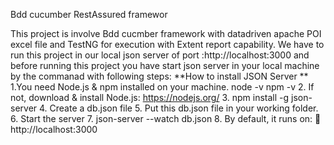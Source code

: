 Bdd cucumber RestAssured framewor

This project is involve Bdd cucmber framework with datadriven apache POI  excel file and TestNG for execution with Extent report capability.
We have to run this project in our local json server of port :http://localhost:3000
and before running this project you have start json server in your local machine by the commanad with following steps:
**How to install JSON Server  **
1.You need Node.js & npm installed on your machine.
  node -v
  npm -v
2. If not, download & install Node.js: https://nodejs.org/
3. npm install -g json-server
4.  Create a db.json file
5. Put this db.json file in your working folder.
6.  Start the server
7.  json-server --watch db.json
8.   By default, it runs on:
📌 http://localhost:3000

